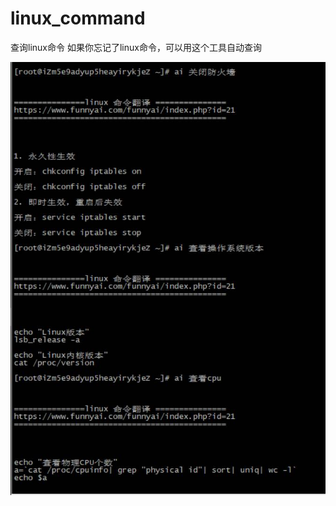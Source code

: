 # linux_command
查询linux命令 如果你忘记了linux命令，可以用这个工具自动查询

![image](https://github.com/happylihappyli/linux_command/blob/master/screen.jpg?raw=true)
